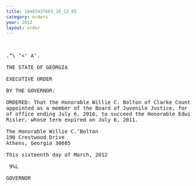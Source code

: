```yaml
---
title: 18483437603_16_12_05
category: orders
year: 2012
layout: order
---
```


<pre>    

.“\ ‘<' A‘.

THE STATE OF GEORGIA

EXECUTIVE ORDER

BY THE GOVERNOR:

ORDERED: That the Honorable Willie C. Bolton of Clarke County, Georgia, is
appointed as a member of the Board of Juvenile Justice, for a term
of office ending July 6, 2016, to succeed the Honorable Edwin
Risler, whose term expired on July 6, 2011.

The Honorable Willie C.’Bolton
190 Crestwood Drive
Athens, Georgia 30605

This sixteenth day of March, 2012

 9%L

GOVERNOR

</pre>
